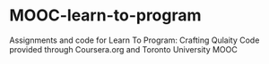 MOOC-learn-to-program
=====================

Assignments and code for Learn To Program: Crafting Qulaity Code
provided through Coursera.org and Toronto University MOOC
